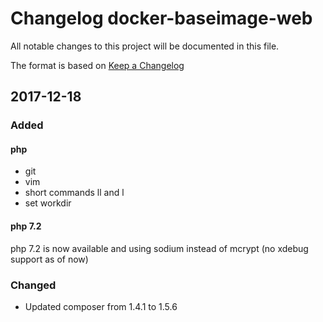 # Changelog docker-baseimage-web
All notable changes to this project will be documented in this file.

The format is based on [Keep a Changelog](http://keepachangelog.com/en/1.0.0/)

## 2017-12-18
### Added
#### php
- git 
- vim
- short commands ll and l
- set workdir

#### php 7.2
php 7.2 is now available and using sodium instead of mcrypt
(no xdebug support as of now)
### Changed
- Updated composer from 1.4.1 to 1.5.6
